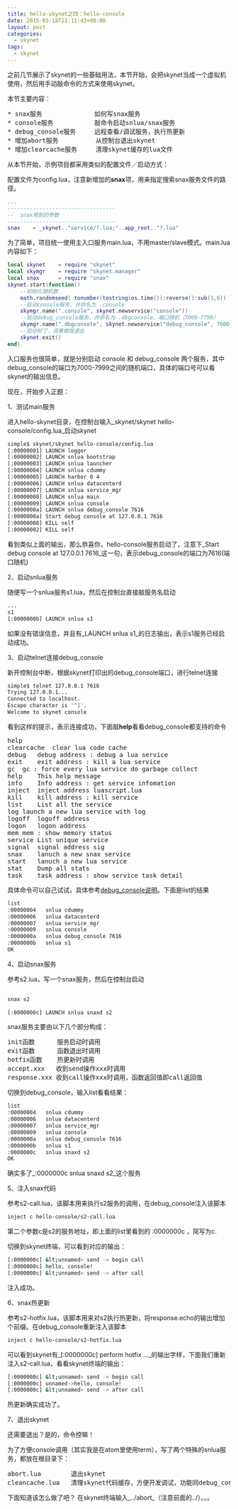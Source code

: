 ```yaml
---
title: hello-skynet之四：hello-console
date: 2015-05-18T22:11:43+00:00
layout: post
categories:
  - skynet
tags:
  - skynet
---
```

之前几节展示了skynet的一些基础用法，本节开始，会把skynet当成一个虚拟机使用，然后用手动敲命令的方式来使用skynet。

本节主要内容：

<pre>
* snax服务              如何写snax服务
* console服务           敲命令启动snlua/snax服务
* debug_console服务     远程查看/调试服务，执行热更新
* 增加abort服务          从控制台退出skynet
* 增加clearcache服务     清理skynet缓存的lua文件
</pre>

从本节开始，示例项目都采用类似的配置文件／启动方式：

配置文件为config.lua，注意新增加的**snax**项，用来指定搜索snax服务文件的路径。
  
```lua
...
----------------------------------
--  snax用到的参数
----------------------------------
snax    = _skynet.."service/?.lua;"..app_root.."?.lua"
```

为了简单，项目统一使用主入口服务main.lua，不用master/slave模式。main.lua内容如下：
  
```lua
local skynet    = require "skynet"
local skymgr    = require "skynet.manager"
local snax      = require "snax"
skynet.start(function()
    --初始化随机数
    math.randomseed( tonumber(tostring(os.time()):reverse():sub(1,6)) )
    --启动console服务，并命名为 .console
    skymgr.name(".console", skynet.newservice("console"))
    --启动debug_console服务，并命名为 .dbgconsole，端口随机（7000-7799）
    skymgr.name(".dbgconsole", skynet.newservice("debug_console", 7000 + math.random(800)))
    --启动好了，没事做就退出
    skynet.exit()
end)
```

入口服务也很简单，就是分别启动 console 和 debug\_console 两个服务，其中debug\_console的端口为7000-7999之间的随机端口，具体的端口号可以看skynet的输出信息。

现在，开始步入正题：

1、测试main服务

进入hello-skynet目录，在控制台输入_skynet/skynet hello-console/config.lua_启动skynet
  
```bash
simple$ skynet/skynet hello-console/config.lua
[:00000001] LAUNCH logger
[:00000002] LAUNCH snlua bootstrap
[:00000003] LAUNCH snlua launcher
[:00000004] LAUNCH snlua cdummy
[:00000005] LAUNCH harbor 0 4
[:00000006] LAUNCH snlua datacenterd
[:00000007] LAUNCH snlua service_mgr
[:00000008] LAUNCH snlua main
[:00000009] LAUNCH snlua console
[:0000000a] LAUNCH snlua debug_console 7616
[:0000000a] Start debug console at 127.0.0.1 7616
[:00000008] KILL self
[:00000002] KILL self
```
  
看到类似上面的输出，那么恭喜你，hello-console服务启动了，注意下_Start debug console at 127.0.0.1 7616_这一句，表示debug_console的端口为7616(端口随机)

2、启动snlua服务

随便写一个snlua服务s1.lua，然后在控制台直接敲服务名启动
  
```bash
...
s1
[:0000000b] LAUNCH snlua s1
```

如果没有错误信息，并且有_LAUNCH snlua s1_的日志输出，表示s1服务已经启动成功。

3、启动telnet连接debug_console

新开控制台中断，根据skynet打印出的debug_console端口，进行telnet连接
  
```bash
simple$ telnet 127.0.0.1 7616
Trying 127.0.0.1...
Connected to localhost.
Escape character is '^]'.
Welcome to skynet console
```

看到这样的提示，表示连接成功，下面敲**help**看看debug_console都支持的命令

<pre>help
clearcache	clear lua code cache
debug	debug address : debug a lua service
exit	exit address : kill a lua service
gc	gc : force every lua service do garbage collect
help	This help message
info	Info address : get service infomation
inject	inject address luascript.lua
kill	kill address : kill service
list	List all the service
log	launch a new lua service with log
logoff	logoff address
logon	logon address
mem	mem : show memory status
service	List unique service
signal	signal address sig
snax	lanuch a new snax service
start	lanuch a new lua service
stat	Dump all stats
task	task address : show service task detail
</pre>

具体命令可以自己试试，具体参考<a href="https://github.com/cloudwu/skynet/wiki/DebugConsole" target="_blank">debug_console说明</a>。下面是list的结果

```bash
list
:00000004	snlua cdummy
:00000006	snlua datacenterd
:00000007	snlua service_mgr
:00000009	snlua console
:0000000a	snlua debug_console 7616
:0000000b	snlua s1
OK
```

4、启动snax服务

参考s2.lua，写一个snax服务，然后在控制台启动
  
```bash
  
snax s2
  
[:0000000c] LAUNCH snlua snaxd s2

```

snax服务主要由以下几个部分构成：

<pre>init函数      服务启动时调用
exit函数      函数退出时调用
hotfix函数    热更新时调用
accept.xxx   收到send操作xxx时调用
response.xxx 收到call操作xxx时调用，函数返回值即call返回值
</pre>

切换到debug_console，输入list看看结果：

```bash
list
:00000004	snlua cdummy
:00000006	snlua datacenterd
:00000007	snlua service_mgr
:00000009	snlua console
:0000000a	snlua debug_console 7616
:0000000b	snlua s1
:0000000c	snlua snaxd s2
OK
```

确实多了_:0000000c snlua snaxd s2_这个服务

5、注入snax代码

参考s2-call.lua，该脚本用来执行s2服务的调用，在debug_console注入该脚本
  
```bash
inject c hello-console/s2-call.lua
```

第二个参数c是s2的服务地址，即上面的list里看到的 :0000000c ，简写为c.

切换到skynet终端，可以看到对应的输出：
  
```bash
[:0000000c] &lt;unnamed> send -> begin call
[:0000000c] hello, console!
[:0000000c] &lt;unnamed> send -> after call
```

注入成功。

6、snax热更新

参考s2-hotfix.lua，该脚本用来对s2执行热更新，将response.echo的输出增加个前缀。在debug_console重新注入该脚本

```bash
inject c hello-console/s2-hotfix.lua
```

可以看到skynet有_[:0000000c] perform hotfix &#8230;_的输出字样，下面我们重新注入s2-call.lua，看看skynet终端的输出：

```bash
[:0000000c] &lt;unnamed> send -> begin call
[:0000000c] unnamed->hello, console!
[:0000000c] &lt;unnamed> send -> after call
```

热更新确实成功了。

7、退出skynet

还需要退出？是的，命令控嘛！

为了方便console调用（其实我是在atom里使用term），写了两个特殊的snlua服务，都放在根目录下：

<pre>abort.lua        退出skynet
cleancache.lua   清理skynet代码缓存，方便开发调试，功能同debug_console的cleancache命令
</pre>

下面知道该怎么做了吧？ 在skynet终端输入_../abort_（注意前面的../）。。。